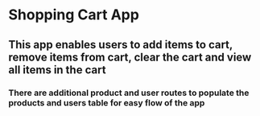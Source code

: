 # Shopping Cart App

## This app enables users to add items to cart, remove items from cart, clear the cart and view all items in the  cart

### There are additional product and user routes to populate the products and users table for easy flow of the app
